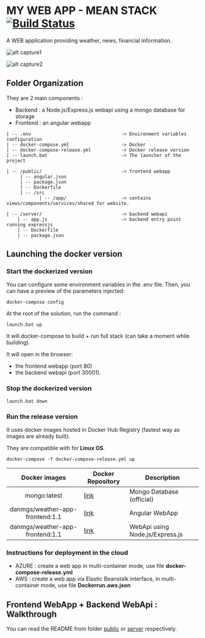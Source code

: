 
# MY WEB APP - MEAN STACK [![Build Status](https://travis-ci.org/danmgs/My-weather-app.svg?branch=master)](https://travis-ci.org/danmgs/My-weather-app)

A WEB application providing weather, news, financial information.


![alt capture1](https://github.com/danmgs/My-weather-app/blob/master/public/img/screenshot1.JPG)

![alt capture2](https://github.com/danmgs/My-weather-app/blob/master/public/img/screenshot2.JPG)


## Folder Organization

They are 2 main components :

- Backend     : a Node.js/Express.js webapi using a mongo database for storage
- Frontend    : an angular webapp


```
| -- .env                                 -> Environment variables configuration
| -- docker-compose.yml                   -> Docker
| -- docker-compose-release.yml           -> Docker release version
| -- launch.bat                           -> The launcher of the project

| -- /public/                             -> frontend webapp
     | -- angular.json
     | -- package.json
     | -- Dockerfile
     | -- /src
            | -- /app/                    -> contains views/components/services/shared for website.

| -- /server/                             -> backend webapi
    | -- app.js                           -> backend entry point running expressjs
    | -- Dockerfile
    | -- package.json

```

## Launching the docker version

### Start the dockerized version

You can configure some environment variables in the .env file. Then, you can have a preview of the parameters injected:

```
docker-compose config
```

At the root of the solution, run the command :

```
launch.bat up
```


It will docker-compose to build + run full stack (can take a moment while building).

It will open in the browser:
- the frontend webapp (port 80)
- the backend webapi (port 30001).

### Stop the dockerized version

```
launch.bat down
```

### Run the release version

It uses docker images hosted in Docker Hub Registry (fastest way as images are already built).

They are compatible with for **Linux OS**.

```
docker-compose -f docker-compose-release.yml up
```


|  Docker images                      | Docker Repository                                                                | Description
| :-----------------------------------------------------: | -------------------------------------------------------------| ---------------------------------
| mongo:latest                        | [link](https://hub.docker.com/_/mongo)                                           | Mongo Database (official)
| danmgs/weather-app-frontend:1.1     | [link](https://hub.docker.com/repository/docker/danmgs/weather-app-frontend)     | Angular WebApp
| danmgs/weather-app-frontend:1.1     | [link](https://hub.docker.com/repository/docker/danmgs/weather-app-frontend)     | WebApi using Node.js/Express.js


### Instructions for deployment in the cloud

- AZURE : create a web app in multi-container mode, use file **docker-compose-release.yml**
- AWS   : create a web app via Elastic Beanstalk interface, in multi-container mode, use file **Dockerrun.aws.json**


## Frontend WebApp + Backend WebApi : Walkthrough

You can read the README from folder [public](https://github.com/danmgs/My-weather-app/tree/master/public) or [server](https://github.com/danmgs/My-weather-app/tree/master/server) respectively.



